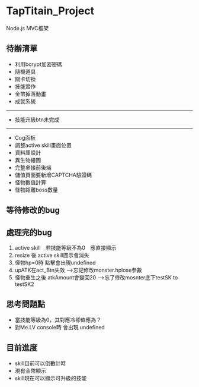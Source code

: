 # TapTitain_Project


Node.js
MVC框架

## 待辦清單
* 利用bcrypt加密密碼
* 隨機道具
* 關卡切換
* 技能實作
* 金幣掉落動畫
* 成就系統
-------------------
* 技能升級btn未完成
-------------------
* Cog面板
* 調整active skill畫面位置
* 資料庫設計
* 異生物繪圖
* 完整串接前後端
* 儲值頁面要新增CAPTCHA驗證碼
* 怪物數值計算
* 怪物距離boss數量

## 等待修改的bug


## 處理完的bug
1. active skill　若技能等級不為0　應直接顯示
2. resize 後 active skill圖示會消失
3. 怪物hp=0時 點擊會出現undefined
4. upATK在act_Btn失效 -->忘記修改monster.hplose參數
5. 怪物重生之後 atkAmount會變回20  -->忘了修改mosnter底下testSK to testSK2

## 思考問題點
* 當技能等級為0，其對應冷卻值應為？
* 對Me.LV console時 會出現 undefined

## 目前進度
* skill目前可以倒數計時
* 現有金幣顯示
* skill現在可以顯示可升級的技能